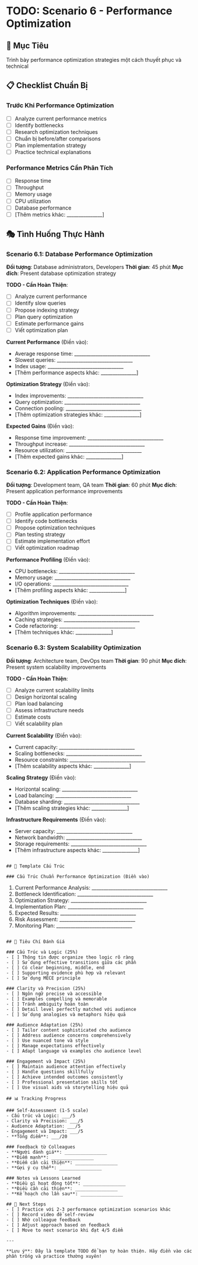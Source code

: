 # TODO: Scenario 6 - Performance Optimization

## 🎯 Mục Tiêu
Trình bày performance optimization strategies một cách thuyết phục và technical

## 📋 Checklist Chuẩn Bị

### Trước Khi Performance Optimization
- [ ] Analyze current performance metrics
- [ ] Identify bottlenecks
- [ ] Research optimization techniques
- [ ] Chuẩn bị before/after comparisons
- [ ] Plan implementation strategy
- [ ] Practice technical explanations

### Performance Metrics Cần Phân Tích
- [ ] Response time
- [ ] Throughput
- [ ] Memory usage
- [ ] CPU utilization
- [ ] Database performance
- [ ] [Thêm metrics khác: _______________]

## 🎭 Tình Huống Thực Hành

### Scenario 6.1: Database Performance Optimization
**Đối tượng**: Database administrators, Developers
**Thời gian**: 45 phút
**Mục đích**: Present database optimization strategy

**TODO - Cần Hoàn Thiện**:
- [ ] Analyze current performance
- [ ] Identify slow queries
- [ ] Propose indexing strategy
- [ ] Plan query optimization
- [ ] Estimate performance gains
- [ ] Viết optimization plan

**Current Performance** (Điền vào):
- Average response time: ________________________________
- Slowest queries: ________________________________
- Index usage: ________________________________
- [Thêm performance aspects khác: _______________]

**Optimization Strategy** (Điền vào):
- Index improvements: ________________________________
- Query optimization: ________________________________
- Connection pooling: ________________________________
- [Thêm optimization strategies khác: _______________]

**Expected Gains** (Điền vào):
- Response time improvement: ________________________________
- Throughput increase: ________________________________
- Resource utilization: ________________________________
- [Thêm expected gains khác: _______________]

### Scenario 6.2: Application Performance Optimization
**Đối tượng**: Development team, QA team
**Thời gian**: 60 phút
**Mục đích**: Present application performance improvements

**TODO - Cần Hoàn Thiện**:
- [ ] Profile application performance
- [ ] Identify code bottlenecks
- [ ] Propose optimization techniques
- [ ] Plan testing strategy
- [ ] Estimate implementation effort
- [ ] Viết optimization roadmap

**Performance Profiling** (Điền vào):
- CPU bottlenecks: ________________________________
- Memory usage: ________________________________
- I/O operations: ________________________________
- [Thêm profiling aspects khác: _______________]

**Optimization Techniques** (Điền vào):
- Algorithm improvements: ________________________________
- Caching strategies: ________________________________
- Code refactoring: ________________________________
- [Thêm techniques khác: _______________]

### Scenario 6.3: System Scalability Optimization
**Đối tượng**: Architecture team, DevOps team
**Thời gian**: 90 phút
**Mục đích**: Present system scalability improvements

**TODO - Cần Hoàn Thiện**:
- [ ] Analyze current scalability limits
- [ ] Design horizontal scaling
- [ ] Plan load balancing
- [ ] Assess infrastructure needs
- [ ] Estimate costs
- [ ] Viết scalability plan

**Current Scalability** (Điền vào):
- Current capacity: ________________________________
- Scaling bottlenecks: ________________________________
- Resource constraints: ________________________________
- [Thêm scalability aspects khác: _______________]

**Scaling Strategy** (Điền vào):
- Horizontal scaling: ________________________________
- Load balancing: ________________________________
- Database sharding: ________________________________
- [Thêm scaling strategies khác: _______________]

**Infrastructure Requirements** (Điền vào):
- Server capacity: ________________________________
- Network bandwidth: ________________________________
- Storage requirements: ________________________________
- [Thêm infrastructure aspects khác: _______________]
```

## 📝 Template Cấu Trúc

### Cấu Trúc Chuẩn Performance Optimization (Điền vào)
```
1. Current Performance Analysis: ________________________________
2. Bottleneck Identification: ________________________________
3. Optimization Strategy: ________________________________
4. Implementation Plan: ________________________________
5. Expected Results: ________________________________
6. Risk Assessment: ________________________________
7. Monitoring Plan: ________________________________
```

## 🎯 Tiêu Chí Đánh Giá

### Cấu Trúc và Logic (25%)
- [ ] Thông tin được organize theo logic rõ ràng
- [ ] Sử dụng effective transitions giữa các phần
- [ ] Có clear beginning, middle, end
- [ ] Supporting evidence phù hợp và relevant
- [ ] Sử dụng MECE principle

### Clarity và Precision (25%)
- [ ] Ngôn ngữ precise và accessible
- [ ] Examples compelling và memorable
- [ ] Tránh ambiguity hoàn toàn
- [ ] Detail level perfectly matched với audience
- [ ] Sử dụng analogies và metaphors hiệu quả

### Audience Adaptation (25%)
- [ ] Tailor content sophisticated cho audience
- [ ] Address audience concerns comprehensively
- [ ] Use nuanced tone và style
- [ ] Manage expectations effectively
- [ ] Adapt language và examples cho audience level

### Engagement và Impact (25%)
- [ ] Maintain audience attention effectively
- [ ] Handle questions skillfully
- [ ] Achieve intended outcomes consistently
- [ ] Professional presentation skills tốt
- [ ] Use visual aids và storytelling hiệu quả

## 📊 Tracking Progress

### Self-Assessment (1-5 scale)
- Cấu trúc và Logic: ___/5
- Clarity và Precision: ___/5
- Audience Adaptation: ___/5
- Engagement và Impact: ___/5
- **Tổng điểm**: ___/20

### Feedback từ Colleagues
- **Người đánh giá**: ________________
- **Điểm mạnh**: ________________
- **Điểm cần cải thiện**: ________________
- **Gợi ý cụ thể**: ________________

### Notes và Lessons Learned
- **Điều gì hoạt động tốt**: ________________
- **Điều cần cải thiện**: ________________
- **Kế hoạch cho lần sau**: ________________

## 🚀 Next Steps
- [ ] Practice với 2-3 performance optimization scenarios khác
- [ ] Record video để self-review
- [ ] Nhờ colleague feedback
- [ ] Adjust approach based on feedback
- [ ] Move to next scenario khi đạt 4/5 điểm

---

**Lưu ý**: Đây là template TODO để bạn tự hoàn thiện. Hãy điền vào các phần trống và practice thường xuyên!
